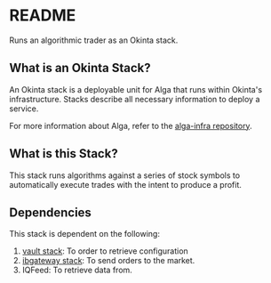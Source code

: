 # README

Runs an algorithmic trader as an Okinta stack.

## What is an Okinta Stack?

An Okinta stack is a deployable unit for Alga that runs within Okinta's infrastructure.
Stacks describe all necessary information to deploy a service.

For more information about Alga, refer to the [alga-infra repository][1].

[1]: https://github.com/okinta/alga-infra

## What is this Stack?

This stack runs algorithms against a series of stock symbols to
automatically execute trades with the intent to produce a profit.

## Dependencies

This stack is dependent on the following:

1. [vault stack][1]: To order to retrieve configuration
2. [ibgateway stack][2]: To send orders to the market.
3. IQFeed: To retrieve data from.

[1]: https://github.com/okinta/stack-vault
[2]: https://github.com/okinta/stack-ibgateway
